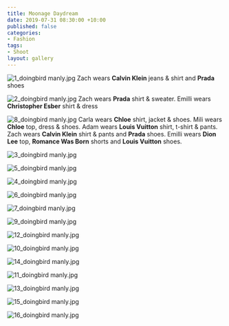 ```yaml
---
title: Moonage Daydream
date: 2019-07-31 08:30:00 +10:00
published: false
categories:
- Fashion
tags:
- Shoot
layout: gallery
---
```


![1_doingbird manly.jpg](/uploads/1_doingbird%20manly.jpg)
Zach wears **Calvin Klein** jeans & shirt and **Prada** shoes

![2_doingbird manly.jpg](/uploads/2_doingbird%20manly.jpg)
Zach wears **Prada** shirt & sweater. Emilli wears **Christopher Esber** shirt & dress

![8_doingbird manly.jpg](/uploads/8_doingbird%20manly.jpg)
Carla wears **Chloe** shirt, jacket & shoes. Mili wears **Chloe** top, dress & shoes. Adam wears **Louis Vuitton** shirt, t-shirt & pants. Zach wears **Calvin Klein** shirt & pants and **Prada** shoes. Emilli wears **Dion Lee** top, **Romance Was Born** shorts and **Louis Vuitton** shoes.

![3_doingbird manly.jpg](/uploads/3_doingbird%20manly.jpg)

![5_doingbird manly.jpg](/uploads/5_doingbird%20manly.jpg)

![4_doingbird manly.jpg](/uploads/4_doingbird%20manly.jpg)

![6_doingbird manly.jpg](/uploads/6_doingbird%20manly.jpg)

![7_doingbird manly.jpg](/uploads/7_doingbird%20manly.jpg)

![9_doingbird manly.jpg](/uploads/9_doingbird%20manly.jpg)

![12_doingbird  manly.jpg](/uploads/12_doingbird%20%20manly.jpg)

![10_doingbird manly.jpg](/uploads/10_doingbird%20manly.jpg)

![14_doingbird manly.jpg](/uploads/14_doingbird%20manly.jpg)

![11_doingbird manly.jpg](/uploads/11_doingbird%20manly.jpg)

![13_doingbird manly.jpg](/uploads/13_doingbird%20manly.jpg)

![15_doingbird manly.jpg](/uploads/15_doingbird%20manly.jpg)

![16_doingbird manly.jpg](/uploads/16_doingbird%20manly.jpg)


